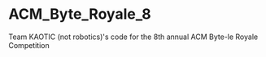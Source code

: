 # ACM_Byte_Royale_8
Team KAOTIC (not robotics)'s code for the 8th annual ACM Byte-le Royale Competition
